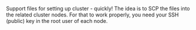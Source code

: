 Support files for setting up cluster - quickly!
The idea is to SCP the files into the related cluster nodes. For that to work properly, you need your SSH (public) key in the  root user of each node.



